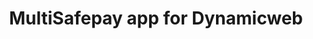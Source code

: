 ---
title : "MultiSafepay app for Dynamicweb"
meta_title: "Dynamicweb plugin integration - MultiSafepay Documentation Center"
layout: 'single'
meta_description: "In the MultiSafepay Documentation Center all relevant information regarding our Plugins and API. As well as Support pages for Payment Method, Tools and General Questions. You can also find the contact details of our Support Team and Integration Team."
logo: "/logo/Integrations/Lightspeed.svg"
weight: 10
title_short: "Dynamicweb"
description_short: "Easily integrate MultiSafepay payment solutions into your Dynamicweb platform with the free app."
description: "Easily integrate MultiSafepay payment solutions into your Dynamicweb platform with the free app.<br>
This app is managed by our partner Dynamicweb. For support, please contact [Dynamicweb](https://www.https://www.dynamicweb.com/about/contact-us/) directly. 
If you would like to integrate the MultiSafepay plugin for Dynamicweb, please contact our integration team at <integration@multisafepay.com>"
layout: 'single'
---